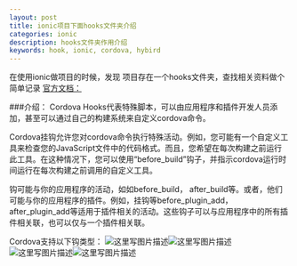 ```yaml
---
layout: post
title: ionic项目下面hooks文件夹介绍
categories: ionic
description: hooks文件夹作用介绍
keywords: hook, ionic, cordova, hybird
---
```


在使用ionic做项目的时候，发现 项目存在一个hooks文件夹，查找相关资料做个简单记录
[官方文档：](http://cordova.apache.org/docs/en/7.x/guide/appdev/hooks/index.html)

###介绍：
Cordova Hooks代表特殊脚本，可以由应用程序和插件开发人员添加，甚至可以通过自己的构建系统来自定义cordova命令。

Cordova挂钩允许您对cordova命令执行特殊活动。例如，您可能有一个自定义工具来检查您的JavaScript文件中的代码格式。而且，您希望在每次构建之前运行此工具。在这种情况下，您可以使用“before_build”钩子，并指示cordova运行时间运行在每次构建之前调用的自定义工具。

钩可能与你的应用程序的活动，如如before_build， after_build等。或者，他们可能与你的应用程序的插件。例如，挂钩等before_plugin_add，after_plugin_add等适用于插件相关的活动。这些钩子可以与应用程序中的所有插件相关联，也可以仅与一个插件相关联。

Cordova支持以下钩类型：
![这里写图片描述](http://upload-images.jianshu.io/upload_images/4263048-62d21f035061dd54?imageMogr2/auto-orient/strip%7CimageView2/2/w/1240)![这里写图片描述](http://upload-images.jianshu.io/upload_images/4263048-eeca5566d49cbad5?imageMogr2/auto-orient/strip%7CimageView2/2/w/1240)![这里写图片描述](http://upload-images.jianshu.io/upload_images/4263048-ae3a1707571cc4de?imageMogr2/auto-orient/strip%7CimageView2/2/w/1240)![这里写图片描述](http://upload-images.jianshu.io/upload_images/4263048-7da2f76bfdeef35d?imageMogr2/auto-orient/strip%7CimageView2/2/w/1240)